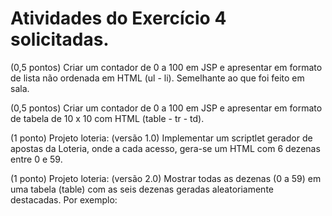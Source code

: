 # Atividades do Exercício 4 solicitadas.

(0,5 pontos) Criar um contador de 0 a 100 em JSP e apresentar em formato de lista não ordenada em HTML (ul - li). Semelhante ao que foi feito em sala.


(0,5 pontos) Criar um contador de 0 a 100 em JSP e apresentar em formato de tabela de 10 x 10 com HTML (table - tr - td).


(1 ponto) Projeto loteria: (versão 1.0)
Implementar um scriptlet gerador de apostas da Loteria, onde a cada acesso, gera-se um HTML com 6 dezenas entre 0 e 59.


(1 ponto) Projeto loteria: (versão 2.0)
Mostrar todas as dezenas (0 a 59) em uma tabela (table) com as seis dezenas geradas aleatoriamente destacadas. Por exemplo:

